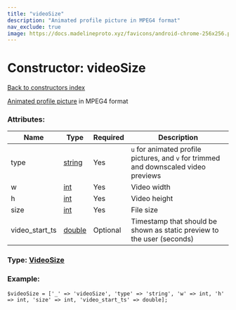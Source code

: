```yaml
---
title: "videoSize"
description: "Animated profile picture in MPEG4 format"
nav_exclude: true
image: https://docs.madelineproto.xyz/favicons/android-chrome-256x256.png
---
```

# Constructor: videoSize  
[Back to constructors index](/API_docs/constructors/index.html)



[Animated profile picture](https://core.telegram.org/api/files#animated-profile-pictures) in MPEG4 format

### Attributes:

| Name     |    Type       | Required | Description |
|----------|---------------|----------|-------------|
|type|[string](/API_docs/types/string.html) | Yes|`u` for animated profile pictures, and `v` for trimmed and downscaled video previews|
|w|[int](/API_docs/types/int.html) | Yes|Video width|
|h|[int](/API_docs/types/int.html) | Yes|Video height|
|size|[int](/API_docs/types/int.html) | Yes|File size|
|video\_start\_ts|[double](/API_docs/types/double.html) | Optional|Timestamp that should be shown as static preview to the user (seconds)|



### Type: [VideoSize](/API_docs/types/VideoSize.html)


### Example:

```
$videoSize = ['_' => 'videoSize', 'type' => 'string', 'w' => int, 'h' => int, 'size' => int, 'video_start_ts' => double];
```  

